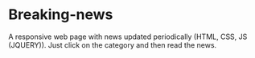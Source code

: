# Breaking-news
A responsive web page with news updated periodically (HTML, CSS, JS (JQUERY)). Just click on the category and then read the news.
